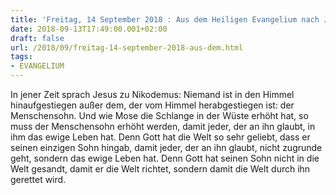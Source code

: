 ```yaml
---
title: 'Freitag, 14 September 2018 : Aus dem Heiligen Evangelium nach Johannes - Joh 3,13-17.'
date: 2018-09-13T17:49:00.001+02:00
draft: false
url: /2018/09/freitag-14-september-2018-aus-dem.html
tags: 
- EVANGELIUM
---
```


In jener Zeit sprach Jesus zu Nikodemus: Niemand ist in den Himmel hinaufgestiegen außer dem, der vom Himmel herabgestiegen ist: der Menschensohn. Und wie Mose die Schlange in der Wüste erhöht hat, so muss der Menschensohn erhöht werden, damit jeder, der an ihn glaubt, in ihm das ewige Leben hat. Denn Gott hat die Welt so sehr geliebt, dass er seinen einzigen Sohn hingab, damit jeder, der an ihn glaubt, nicht zugrunde geht, sondern das ewige Leben hat. Denn Gott hat seinen Sohn nicht in die Welt gesandt, damit er die Welt richtet, sondern damit die Welt durch ihn gerettet wird.